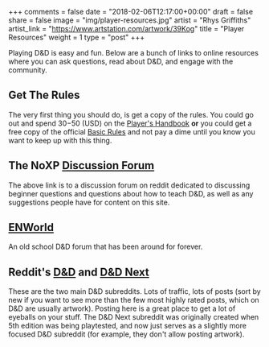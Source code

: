 +++
comments = false
date = "2018-02-06T12:17:00+00:00"
draft = false
share = false
image = "img/player-resources.jpg"
artist = "Rhys Griffiths"
artist_link = "https://www.artstation.com/artwork/39Kog"
title = "Player Resources"
weight = 1
type = "post"
+++

Playing D&D is easy and fun.  Below are a bunch of links to online resources
where you can ask questions, read about D&D, and engage with the community.

## Get The Rules

The very first thing you should do, is get a copy of the rules.  You could
go out and spend $30-$50 (USD) on the [Player's
Handbook](https://www.amazon.com/Players-Handbook-Dungeons-Dragons-Wizards/dp/0786965606)
**or** you could get a free copy of the official [Basic
Rules](http://media.wizards.com/2016/downloads/DND/PlayerBasicRulesV03.pdf) and
not pay a dime until you know you want to keep up with this thing.

## The NoXP [Discussion Forum](https://reddit.com/r/NoXP)
The above link is to a discussion forum on reddit dedicated to discussing
beginner questions and questions about how to teach D&D, as well as any
suggestions people have for content on this site.

## [ENWorld](http://www.enworld.org/forum/forum.php)

An old school D&D forum that has been around for forever. 

## Reddit's [D&D](https://reddit.com/r/dnd) and [D&D Next](https://reddit.com/r/dndnext)

These are the two main D&D subreddits.  Lots of traffic, lots of posts (sort by
new if you want to see more than the few most highly rated posts, which on D&D
are usually artwork).  Posting here is a great place to get a lot of eyeballs on
your stuff.  The D&D Next subreddit was originally created when 5th edition was
being playtested, and now just serves as a slightly more focused D&D subreddit
(for example, they don't allow posting artwork).